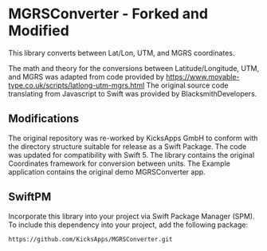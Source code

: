 # MGRSConverter - Forked and Modified

This library converts between Lat/Lon, UTM, and MGRS coordinates. 

The math and theory for the conversions between Latitude/Longitude, UTM, and MGRS was adapted from code provided by https://www.movable-type.co.uk/scripts/latlong-utm-mgrs.html
The original source code translating from Javascript to Swift was provided by BlacksmithDevelopers.

## Modifications

The original repository was re-worked by KicksApps GmbH to conform with the directory structure suitable for release as a Swift Package. The code was updated for compatibility with Swift 5.
The library contains the original Coordinates framework for conversion between units. The Example application contains the original demo MGRSConverter app.

## SwiftPM

Incorporate this library into your project via Swift Package Manager (SPM). To include this dependency into your project, add the following package: 

`https://github.com/KicksApps/MGRSConverter.git`

